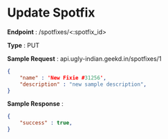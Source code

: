 # Update Spotfix
**Endpoint** : /spotfixes/<:spotfix_id>

**Type**	 : PUT

**Sample Request** : api.ugly-indian.geekd.in/spotfixes/1
```json
{
	"name" : 'New Fixie #31256',
	"description" : "new sample description",
}
```

**Sample Response** :
```json
{
	"success" : true,
}
```
